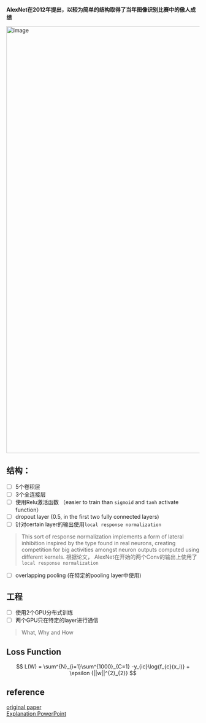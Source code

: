**AlexNet在2012年提出，以较为简单的结构取得了当年图像识别比赛中的傲人成绩**

<img width="1114" alt="image" src="https://github.com/DishengLL/CV/assets/39432361/4982917b-989e-4c4e-b035-8b97f29fa3a6">

## 结构：
- [ ] 5个卷积层
- [ ] 3个全连接层
- [ ] 使用Relu激活函数 （easier to train than `sigmoid` and `tanh` activate function）
- [ ] dropout layer (0.5, in the first two fully connected layers)
- [ ] 针对certain layer的输出使用`local response normalization`  
> This sort of response normalization implements a form of lateral inhibition inspired by the type found in real neurons, creating competition for big activities amongst neuron outputs computed using different kernels.
      根据论文， AlexNet在开始的两个Conv的输出上使用了 `local response normalization`
- [ ] overlapping pooling (在特定的pooling layer中使用)

## 工程
- [ ] 使用2个GPU分布式训练
- [ ] 两个GPU只在特定的layer进行通信
> What, Why and How

## Loss Function
$$
L(W) = \sum^{N}_{i=1}\sum^{1000}_{C=1} -y_{ic}\log{f_{c}(x_i)} + \epsilon {||w||^{2}_{2}}
$$ 

## reference 
[original paper](https://proceedings.neurips.cc/paper_files/paper/2012/file/c399862d3b9d6b76c8436e924a68c45b-Paper.pdf)  
[Explanation PowerPoint](https://cvml.ista.ac.at/courses/DLWT_W17/material/AlexNet.pdf)

